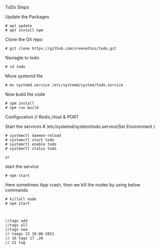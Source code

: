 ToDo Steps

Update the Packages

    # apt update
    # apt install npm
Clone the Git repo

    # git clone https://github.com/sreenathzs/todo.git

Naviagte to todo

    # cd todo

Move systemd file

    # mv systemd.service /etc/systemd/system/todo.service

Now build the code

    # npm install 
    # npm run build 

Configuration // Redis_Host & PORT

Start the services 
    # /etc/systemd/system/todo.service(Set Environment )

    # systemctl daemon-reload
    # systemctl start todo 
    # systemctl enable todo 
    # systemctl status todo 

    or

start the service

    # npm start 
    
Here sometimes App crash, then we kill the nodes by using below commands

    # killall node
    # npm start



    //tags add
    //tags all
    //tags new
    // taags 13 10-06-2021 
    // 16 tags 17 ,20
    // 21 tag

    